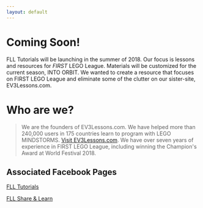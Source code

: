 ```yaml
---
layout: default
---
```


# Coming Soon!

FLL Tutorials will be launching in the summer of 2018. Our focus is lessons and resources for _FIRST_ LEGO League. Materials will be customized for the current season, INTO ORBIT. We wanted to create a resource that focuses on FIRST LEGO League and eliminate some of the clutter on our sister-site, EV3Lessons.com. 

# Who are we?

> We are the founders of EV3Lessons.com. We have helped more than 240,000 users in 175 countries learn to program with LEGO MINDSTORMS. [Visit EV3Lessons.com](http://www.ev3lessons.com).
> We have over seven years of experience in FIRST LEGO League, including winning the Champion's Award at World Festival 2018.

## Associated Facebook Pages

[FLL Tutorials](http://www.facebook.com/FLLtutorials)

[FLL Share & Learn](https://www.facebook.com/groups/FLLShareandLearn/)
